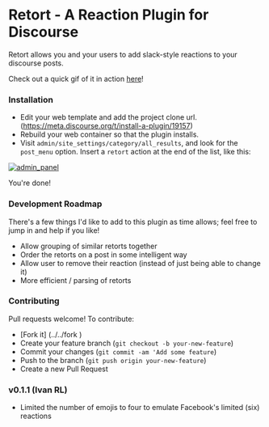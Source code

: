 # Retort - A Reaction Plugin for Discourse

Retort allows you and your users to add slack-style reactions to your discourse posts.

Check out a quick gif of it in action [here](http://recordit.co/7vHi2j74Rg.gif)!

### Installation
- Edit your web template and add the project clone url. (https://meta.discourse.org/t/install-a-plugin/19157)
- Rebuild your web container so that the plugin installs.
- Visit `admin/site_settings/category/all_results`, and look for the `post_menu` option. Insert a `retort` action at the end of the list, like this:

[![admin_panel](screenshots/admin_panel.png)]()

You're done!

### Development Roadmap
There's a few things I'd like to add to this plugin as time allows; feel free to jump in and help if you like!

- Allow grouping of similar retorts together
- Order the retorts on a post in some intelligent way
- Allow user to remove their reaction (instead of just being able to change it)
- More efficient / parsing of retorts

### Contributing

Pull requests welcome! To contribute:
- [Fork it] (../../fork )
- Create your feature branch (`git checkout -b your-new-feature`)
- Commit your changes (`git commit -am 'Add some feature`)
- Push to the branch (`git push origin your-new-feature`)
- Create a new Pull Request


### v0.1.1 (Ivan RL)
- Limited the number of emojis to four to emulate Facebook's limited (six) reactions